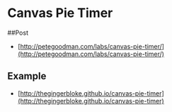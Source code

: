 # Canvas Pie Timer

##Post

 - [http://petegoodman.com/labs/canvas-pie-timer/](http://petegoodman.com/labs/canvas-pie-timer/)

## Example

 - [http://thegingerbloke.github.io/canvas-pie-timer](http://thegingerbloke.github.io/canvas-pie-timer)